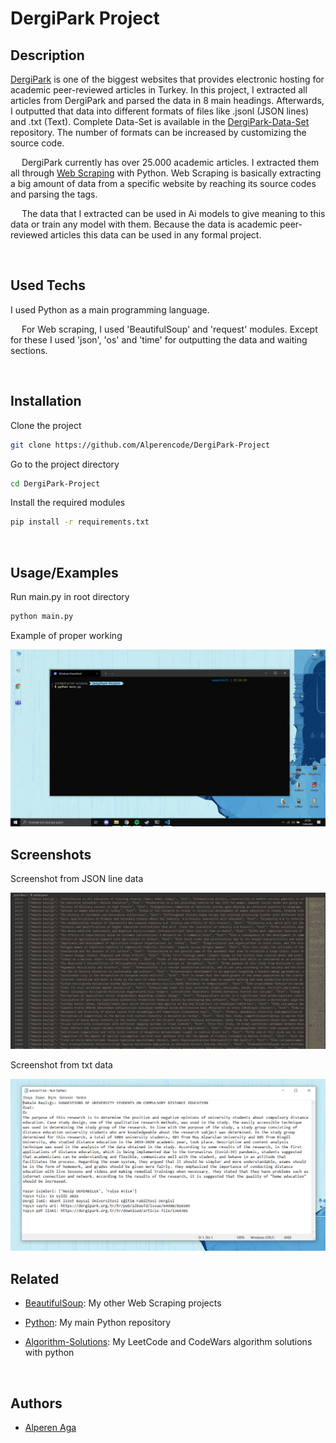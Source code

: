 # DergiPark Project

## Description

[DergiPark](https://dergipark.org.tr/tr/) is one of the biggest websites that provides electronic hosting for academic peer-reviewed articles in Turkey.
In this project, I extracted all articles from DergiPark and parsed the data in 8 main headings.
Afterwards, I outputted that data into different formats of files like .jsonl (JSON lines) and .txt (Text).
Complete Data-Set is available in the [DergiPark-Data-Set](https://www.github.com/Alperencode/DergiPark-Data-Set) repository.
The number of formats can be increased by customizing the source code.

&emsp; DergiPark currently has over 25.000 academic articles.
I extracted them all through [Web Scraping](https://www.edureka.co/blog/web-scraping-with-python/#:~:text=Web%20scraping%20is%20an%20automated,or%20writing%20your%20own%20code.) with Python.
Web Scraping is basically extracting a big amount of data from a specific website by reaching its source codes and parsing the tags.

&emsp; The data that I extracted can be used in Ai models to give meaning to this data or train any model with them. 
Because the data is academic peer-reviewed articles this data can be used in any formal project.

<br>

## Used Techs

I used Python as a main programming language.

&emsp; For Web scraping, I used 'BeautifulSoup' and 'request' modules.
Except for these I used 'json', 'os' and 'time' for outputting the data and waiting sections.

<br>


## Installation

Clone the project

```bash
git clone https://github.com/Alperencode/DergiPark-Project
```

Go to the project directory

```bash
cd DergiPark-Project
```

Install the required modules

```bash
pip install -r requirements.txt
```

<br>

## Usage/Examples

Run main.py in root directory 

```bash
python main.py
```

Example of proper working

<img src="img/Project-Video.gif">

<br>


## Screenshots

Screenshot from JSON line data

<img src="img/jsonl-example.png" width=700>

<br>

Screenshot from txt data

<img src="img/txt-example.png" width=700>

<br>

## Related

- [BeautifulSoup](https://github.com/Alperencode/BeautifulSoup): My other Web Scraping projects

- [Python](https://github.com/Alperencode/Python): My main Python repository

- [Algorithm-Solutions](https://github.com/Alperencode/Algorithm-Solutions): My LeetCode and CodeWars algorithm solutions with python

<br>

## Authors

- [Alperen Aga](https://www.github.com/Alperencode)